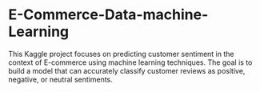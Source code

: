 # E-Commerce-Data-machine-Learning
This Kaggle project focuses on predicting customer sentiment in the context of E-commerce using machine learning techniques. The goal is to build a model that can accurately classify customer reviews as positive, negative, or neutral sentiments. 
